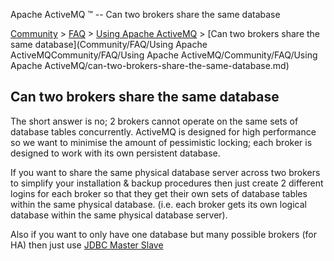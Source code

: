 Apache ActiveMQ ™ -- Can two brokers share the same database 

[Community](community.md) > [FAQ](CommunityCommunity/Community/faq.md) > [Using Apache ActiveMQ](Community/FAQCommunity/FAQ/Community/FAQ/using-apache-activemq.md) > [Can two brokers share the same database](Community/FAQ/Using Apache ActiveMQCommunity/FAQ/Using Apache ActiveMQ/Community/FAQ/Using Apache ActiveMQ/can-two-brokers-share-the-same-database.md)


Can two brokers share the same database
---------------------------------------

The short answer is no; 2 brokers cannot operate on the same sets of database tables concurrently. ActiveMQ is designed for high performance so we want to minimise the amount of pessimistic locking; each broker is designed to work with its own persistent database.

If you want to share the same physical database server across two brokers to simplify your installation & backup procedures then just create 2 different logins for each broker so that they get their own sets of database tables within the same physical database. (i.e. each broker gets its own logical database within the same physical database server).

Also if you want to only have one database but many possible brokers (for HA) then just use [JDBC Master Slave](Features/Clustering/MasterSlaveFeatures/Clustering/MasterSlave/Features/Clustering/MasterSlave/jdbc-master-slave.md)

